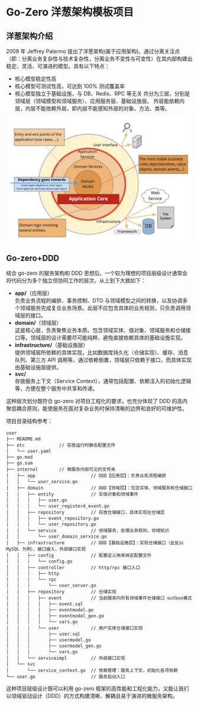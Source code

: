 # Go-Zero 洋葱架构模板项目

## 洋葱架构介绍
2008 年 Jeffrey Palermo 提出了洋葱架构(属于应用架构)。通过分离关注点（即：分离业务复杂性与技术复杂性，分离业务不变性与可变性）在其内部构建出稳定、灵活、可演进的模型。具有以下特点：
- 核心模型稳定性高
- 核心模型可测试性高，可达到 100% 测试覆盖率
- 核心模型独立于基础设施，与 DB、Redis、RPC 等无关
  共分为三层，分别是领域层（领域模型和领域服务）、应用服务层、基础设施层。
  外层能依赖内层，内层不能依赖外层，即内层不能感知外层的对象、方法、类等。

![onion](onion_architecture.png)

## Go-zero+DDD
结合 go-zero 的服务架构和 DDD 思想后，一个较为理想的项目层级设计通常会将代码分为多个独立但协同工作的层次，从上到下大致如下：

- **app/**（应用层）  
负责业务流程的编排、事务控制、DTO 与领域模型之间的转换，以及协调多个领域服务完成复合业务场景。此层不应包含具体的业务规则，只负责调用领域层的接口。
- **domain/**（领域层）  
这是核心层，负责聚焦业务本质。包含领域实体、值对象、领域服务和仓储接口等。领域层的设计需要尽可能纯粹，避免直接依赖具体的基础设施实现。
- **infrastructure/**（基础设施层）  
提供领域层所依赖的具体实现，比如数据库持久化（仓储实现）、缓存、消息队列、第三方 API 调用等。通过依赖倒置，领域层只依赖于接口，而具体实现由基础设施层提供。
- **svc/**  
存放服务上下文（Service Context），通常包括配置、依赖注入的初始化逻辑等，方便在整个服务中共享和传递。

这种层次划分既符合 go-zero 对项目工程化的要求，也充分体现了 DDD 的高内聚低耦合原则，能使服务在面对复杂业务时保持清晰的边界和良好的可维护性。

项目目录结构参考：

```
user
├── README.md
├── etc             // 存放运行时静态配置文件
│   └── user.yaml
├── go.mod
├── go.sum
├── internal        // 微服务内部可见的文件夹
│   ├── app                     // DDD【应用层】：负责业务流程编排
│   │   └── user_service.go
│   ├── domain                  // DDD【领域层】：包含实体、领域服务和仓储接口
│   │   ├── entity              // 实体对象和领域事件
│   │   │   ├── user.go
│   │   │   └── user_registerd_event.go
│   │   ├── repository          // 存放仓储接口，具体实现在仓储层
│   │   │   ├── event_repository.go
│   │   │   └── user_repository.go
│   │   └── service             // 领域服务，处理业务规则，领域知识
│   │       └── user_domain_service.go
│   ├── infrastructure          // DDD【基础设施层】：实现仓储接口（此处以 MySQL 为例）、接口接入、外部接口实现
│   │   ├── config              // 配置定义用来绑定配置文件
│   │   │   └── config.go
│   │   ├── controller          // http/rpc 接口入口
│   │   │   ├── http
│   │   │   └── rpc
│   │   │       └── user_server.go
│   │   ├── repository          // 仓储实现
│   │   │   ├── event           // 当前服务内所有领域事件仓储接口 outbox模式
│   │   │   │   ├── event.sql
│   │   │   │   ├── eventmodel.go
│   │   │   │   ├── eventmodel_gen.go
│   │   │   │   └── vars.go
│   │   │   └── user            // 用户实体仓储接口实现
│   │   │       ├── user.sql
│   │   │       ├── usermodel.go
│   │   │       ├── usermodel_gen.go
│   │   │       └── vars.go
│   │   └── serviceimpl         // 外部接口实现
│   └── svc
│       └── service_context.go  // 依赖管理：服务上下文，初始化各项依赖
└── user.go                     // 服务启动入口
```


这种项目层级设计既可以利用 go-zero 框架的高性能和工程化能力，又能让我们以领域驱动设计（DDD）的方式构建清晰、解耦且易于演进的微服务架构。